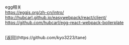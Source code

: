 egg相关
<br>
https://eggjs.org/zh-cn/intro/
<br>
http://hubcarl.github.io/easywebpack/react/client/
<br>
https://github.com/hubcarl/egg-react-webpack-boilerplate

<br>
[返回](https://github.com/kyo3223/tane)
